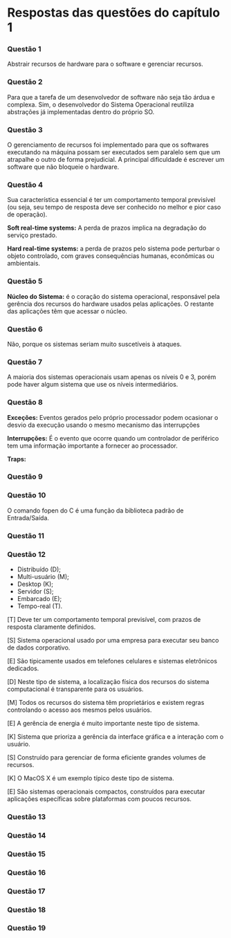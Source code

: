 # Respostas das questões do capítulo 1

### Questão 1
Abstrair recursos de hardware para o software e gerenciar recursos.

### Questão 2
Para que a tarefa de um desenvolvedor de software não seja tão árdua e complexa. Sim, o desenvolvedor do Sistema Operacional reutiliza abstrações já implementadas dentro do próprio SO.

### Questão 3
O gerenciamento de recursos foi implementado para que os softwares executando na máquina possam ser executados sem paralelo sem que um atrapalhe o outro de forma prejudicial. A principal dificuldade é escrever um software que não bloqueie o hardware.

### Questão 4
Sua característica essencial é ter um comportamento temporal previsível (ou seja, seu tempo de resposta deve ser conhecido no melhor e pior caso de operação).

**Soft real-time systems:** A perda de prazos implica na degradação do serviço prestado.

**Hard real-time systems:** a perda de prazos pelo sistema pode perturbar o objeto controlado, com graves consequências humanas, econômicas ou ambientais.

### Questão 5
**Núcleo do Sistema:** é o coração do sistema operacional, responsável pela gerência dos recursos do hardware usados pelas aplicações. O restante das aplicações têm que acessar o núcleo.

### Questão 6
Não, porque os sistemas seriam muito suscetíveis à ataques.

### Questão 7
A maioria dos sistemas operacionais usam apenas os níveis 0 e 3, porém pode haver algum sistema que use os níveis intermediários.

### Questão 8

**Exceções:** Eventos gerados pelo próprio processador podem ocasionar o desvio da execução
usando o mesmo mecanismo das interrupções

**Interrupções:** É o evento que ocorre quando um controlador de periférico tem uma informação importante a fornecer ao processador.

**Traps:**

### Questão 9



### Questão 10
O comando fopen do C é uma função da biblioteca padrão de Entrada/Saída.

### Questão 11

### Questão 12

- Distribuído (D);
- Multi-usuário (M);
- Desktop (K);
- Servidor (S);
- Embarcado (E);
- Tempo-real (T).

[T] Deve ter um comportamento temporal previsível, com prazos de resposta
claramente definidos.

[S] Sistema operacional usado por uma empresa para executar seu banco de
dados corporativo.

[E] São tipicamente usados em telefones celulares e sistemas eletrônicos dedicados.

[D] Neste tipo de sistema, a localização física dos recursos do sistema computacional
é transparente para os usuários.

[M] Todos os recursos do sistema têm proprietários e existem regras controlando
o acesso aos mesmos pelos usuários.

[E] A gerência de energia é muito importante neste tipo de sistema.

[K] Sistema que prioriza a gerência da interface gráfica e a interação com o
usuário.

[S] Construído para gerenciar de forma eficiente grandes volumes de recursos.

[K] O MacOS X é um exemplo típico deste tipo de sistema.

[E] São sistemas operacionais compactos, construídos para executar aplicações
específicas sobre plataformas com poucos recursos.

### Questão 13

### Questão 14

### Questão 15

### Questão 16

### Questão 17

### Questão 18

### Questão 19
